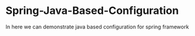 # Spring-Java-Based-Configuration
In here we can demonstrate java based configuration for spring framework
